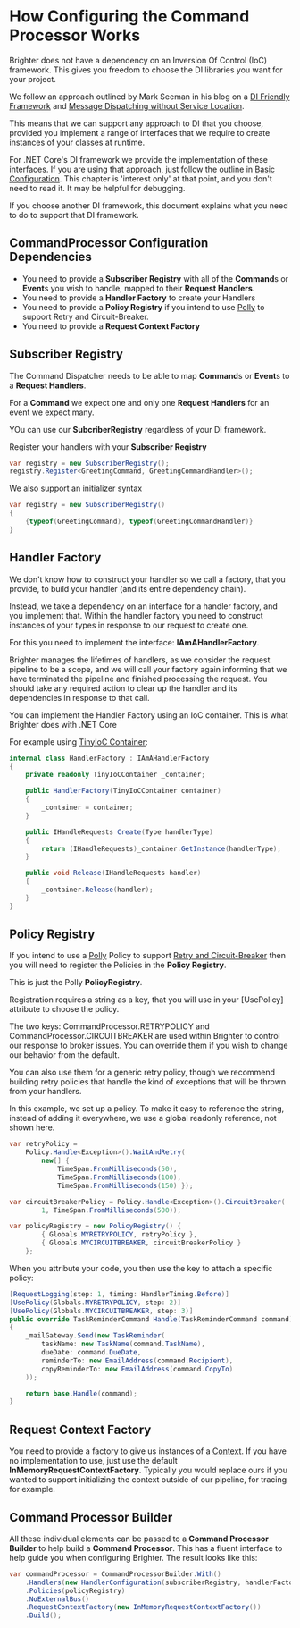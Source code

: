 # How Configuring the Command Processor Works

Brighter does not have a dependency on an Inversion Of Control (IoC) framework. This gives you freedom to choose the DI libraries you want for your project.

We follow an approach outlined by Mark Seeman in his blog on a [DI Friendly
Framework](http://blog.ploeh.dk/2014/05/19/di-friendly-framework/) and
[Message Dispatching without Service
Location](http://blog.ploeh.dk/2011/09/19/MessageDispatchingwithoutServiceLocation/).

This means that we can support any approach to DI that you choose, provided you implement a range of interfaces that we require to create instances of your classes at runtime.

For .NET Core's DI framework we provide the implementation of these interfaces. If you are using that approach, just follow the outline in [Basic Configuration](/contents/BrighterBasicConfiguration.md). This chapter is 'interest only' at that point, and you don't need to read it. It may be helpful for debugging.

If you choose another DI framework, this document explains  what you need to do to support that DI framework.

## CommandProcessor Configuration Dependencies

-   You need to provide a **Subscriber Registry** with all of the  **Command**s or **Event**s you wish to handle, mapped to their **Request Handlers**.
-   You need to provide a **Handler Factory** to create your Handlers
-   You need to provide a **Policy Registry** if you intend to use [Polly](https://github.com/App-vNext/Polly) to support Retry and Circuit-Breaker.
-   You need to provide a **Request Context Factory**

## Subscriber Registry

The Command Dispatcher needs to be able to map **Command**s or **Event**s to a **Request Handlers**. 

For a **Command** we expect one and only one **Request Handlers** for an event we expect many. 

YOu can use our **SubcriberRegistry** regardless of your DI framework.

Register your handlers with your **Subscriber Registry**

``` csharp
var registry = new SubscriberRegistry();
registry.Register<GreetingCommand, GreetingCommandHandler>();
```

We also support an initializer syntax

``` csharp
var registry = new SubscriberRegistry()
{
    {typeof(GreetingCommand), typeof(GreetingCommandHandler)}
}
```

## Handler Factory

We don't know how to construct your handler so we call a factory, that you provide, to build your handler (and its entire dependency chain). 

Instead, we take a dependency on an interface for a handler factory, and you implement that. Within the handler factory you need to construct instances of your types in response to our request to create one.

For this you need to implement the interface:  **IAmAHandlerFactory**.

Brighter manages the lifetimes of handlers, as we consider the request pipeline to be a scope, and we will call your factory again informing that we have terminated the pipeline and finished processing the request. You should take any required action to clear up the handler and its dependencies in response to that call.

You can implement the Handler Factory using an IoC container. This is what Brighter does with .NET Core 

For example using [TinyIoC Container](https://github.com/grumpydev/TinyIoC):

``` csharp
internal class HandlerFactory : IAmAHandlerFactory
{
    private readonly TinyIoCContainer _container;

    public HandlerFactory(TinyIoCContainer container)
    {
        _container = container;
    }

    public IHandleRequests Create(Type handlerType)
    {
        return (IHandleRequests)_container.GetInstance(handlerType);
    }

    public void Release(IHandleRequests handler)
    {
        _container.Release(handler);
    }
}
```

## Policy Registry

If you intend to use a [Polly](https://github.com/App-vNext/Polly) Policy to support [Retry and Circuit-Breaker](PolicyRetryAndCircuitBreaker.html) then you will need to register the Policies in the **Policy Registry**. 

This is just the Polly **PolicyRegistry**.

Registration requires a string as a key, that you will use in your [UsePolicy] attribute to choose the policy. 

The two keys: CommandProcessor.RETRYPOLICY and CommandProcessor.CIRCUITBREAKER are used within Brighter to control our response to broker issues. You can override them if you wish to change our behavior from the default.

You can also use them for a generic retry policy, though we recommend building retry policies that handle the kind of exceptions that will be thrown from your handlers.

In this example, we set up a policy. To make it easy to reference the string, instead of adding it everywhere, we use a global readonly reference, not shown here.

``` csharp
var retryPolicy = 
	Policy.Handle<Exception>().WaitAndRetry(
		new[] { 
			TimeSpan.FromMilliseconds(50), 
			TimeSpan.FromMilliseconds(100), 
			TimeSpan.FromMilliseconds(150) });

var circuitBreakerPolicy = Policy.Handle<Exception>().CircuitBreaker(
		1, TimeSpan.FromMilliseconds(500));

var policyRegistry = new PolicyRegistry() { 
		{ Globals.MYRETRYPOLICY, retryPolicy }, 
		{ Globals.MYCIRCUITBREAKER, circuitBreakerPolicy } 
	};
```

When you attribute your code, you then use the key to attach a specific policy:

``` csharp
[RequestLogging(step: 1, timing: HandlerTiming.Before)]
[UsePolicy(Globals.MYRETRYPOLICY, step: 2)]
[UsePolicy(Globals.MYCIRCUITBREAKER, step: 3)]
public override TaskReminderCommand Handle(TaskReminderCommand command)
{
    _mailGateway.Send(new TaskReminder(
        taskName: new TaskName(command.TaskName),
        dueDate: command.DueDate,
        reminderTo: new EmailAddress(command.Recipient),
        copyReminderTo: new EmailAddress(command.CopyTo)
    ));

    return base.Handle(command);
}
```

## Request Context Factory

You need to provide a factory to give us instances of a [Context](UsingTheContextBag.html). If you have no implementation to use, just use the default **InMemoryRequestContextFactory**. Typically you would replace ours if you wanted to support initializing the context outside of our pipeline, for tracing for example.

## Command Processor Builder

All these individual elements can be passed to a **Command Processor Builder** to help build a **Command Processor**. This has a fluent interface to help guide you when configuring Brighter. The result looks like this:

``` csharp
var commandProcessor = CommandProcessorBuilder.With()
    .Handlers(new HandlerConfiguration(subscriberRegistry, handlerFactory))
    .Policies(policyRegistry)
    .NoExternalBus()
    .RequestContextFactory(new InMemoryRequestContextFactory())
    .Build();
```
